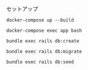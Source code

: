 セットアップ

`docker-compose up --build`

`docker-compose exec app bash`

`bundle exec rails db:create`

`bundle exec rails db:migrate`

`bundle exec rails db:seed`